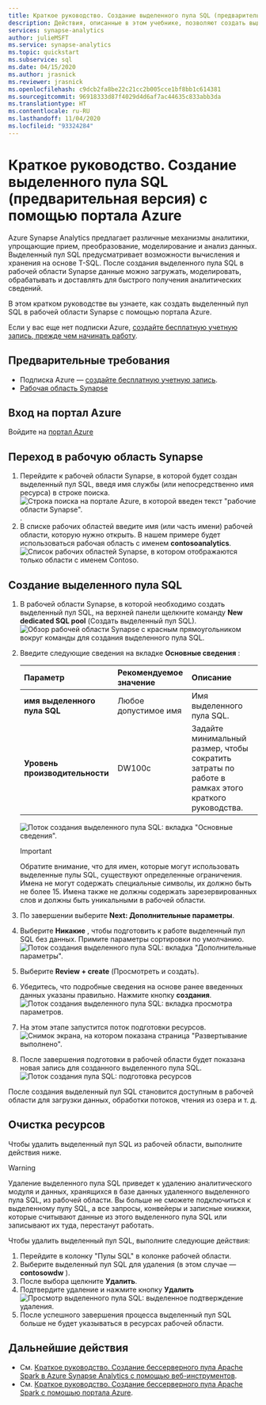 ```yaml
---
title: Краткое руководство. Создание выделенного пула SQL (предварительная версия) с помощью портала Azure
description: Действия, описанные в этом учебнике, позволяют создать выделенный пул SQL с помощью портала Azure.
services: synapse-analytics
author: julieMSFT
ms.service: synapse-analytics
ms.topic: quickstart
ms.subservice: sql
ms.date: 04/15/2020
ms.author: jrasnick
ms.reviewer: jrasnick
ms.openlocfilehash: c9dcb2fa8be22c21cc2b005cce1bf8bb1c614381
ms.sourcegitcommit: 96918333d87f4029d4d6af7ac44635c833abb3da
ms.translationtype: HT
ms.contentlocale: ru-RU
ms.lasthandoff: 11/04/2020
ms.locfileid: "93324284"
---
```

# <a name="quickstart-create-a-dedicated-sql-pool-preview-using-the-azure-portal"></a>Краткое руководство. Создание выделенного пула SQL (предварительная версия) с помощью портала Azure

Azure Synapse Analytics предлагает различные механизмы аналитики, упрощающие прием, преобразование, моделирование и анализ данных. Выделенный пул SQL предусматривает возможности вычисления и хранения на основе T-SQL. После создания выделенного пула SQL в рабочей области Synapse данные можно загружать, моделировать, обрабатывать и доставлять для быстрого получения аналитических сведений.

В этом кратком руководстве вы узнаете, как создать выделенный пул SQL в рабочей области Synapse с помощью портала Azure.

Если у вас еще нет подписки Azure, [создайте бесплатную учетную запись, прежде чем начинать работу](https://azure.microsoft.com/free/).

## <a name="prerequisites"></a>Предварительные требования

- Подписка Azure — [создайте бесплатную учетную запись](https://azure.microsoft.com/free/).
- [Рабочая область Synapse](./quickstart-create-workspace.md)

## <a name="sign-in-to-the-azure-portal"></a>Вход на портал Azure

Войдите на [портал Azure](https://portal.azure.com/)

## <a name="navigate-to-the-synapse-workspace"></a>Переход в рабочую область Synapse

1. Перейдите к рабочей области Synapse, в которой будет создан выделенный пул SQL, введя имя службы (или непосредственно имя ресурса) в строке поиска.
![Строка поиска на портале Azure, в которой введен текст "рабочие области Synapse".](media/quickstart-create-sql-pool/create-sql-pool-00a.png). 
1. В списке рабочих областей введите имя (или часть имени) рабочей области, которую нужно открыть. В нашем примере будет использоваться рабочая область с именем **contosoanalytics**.
![Список рабочих областей Synapse, в котором отображаются только области с именем Contoso.](media/quickstart-create-sql-pool/create-sql-pool-00b.png)

## <a name="create-new-dedicated-sql-pool"></a>Создание выделенного пула SQL

1. В рабочей области Synapse, в которой необходимо создать выделенный пул SQL, на верхней панели щелкните команду **New dedicated SQL pool** (Создать выделенный пул SQL).
![Обзор рабочей области Synapse с красным прямоугольником вокруг команды для создания выделенного пула SQL.](media/quickstart-create-sql-pool/create-sql-pool-portal-01.png)
2. Введите следующие сведения на вкладке **Основные сведения** :

    | Параметр | Рекомендуемое значение | Описание |
    | :------ | :-------------- | :---------- |
    | **имя выделенного пула SQL** | Любое допустимое имя | Имя выделенного пула SQL. |
    | **Уровень производительности** | DW100c | Задайте минимальный размер, чтобы сократить затраты по работе в рамках этого краткого руководства. |

  
    ![Поток создания выделенного пула SQL: вкладка "Основные сведения".](media/quickstart-create-sql-pool/create-sql-pool-portal-02.png)

    > [!IMPORTANT]
    > Обратите внимание, что для имен, которые могут использовать выделенные пулы SQL, существуют определенные ограничения. Имена не могут содержать специальные символы, их должно быть не более 15. Имена также не должны содержать зарезервированных слов и должны быть уникальными в рабочей области.

3. По завершении выберите **Next: Дополнительные параметры**.
4. Выберите **Никакие** , чтобы подготовить к работе выделенный пул SQL без данных. Примите параметры сортировки по умолчанию.
![Поток создания выделенного пула SQL: вкладка "Дополнительные параметры".](media/quickstart-create-sql-pool/create-sql-pool-portal-03.png)

5. Выберите **Review + create** (Просмотреть и создать).
6. Убедитесь, что подробные сведения на основе ранее введенных данных указаны правильно. Нажмите кнопку **создания**.
![Поток создания выделенного пула SQL: вкладка просмотра параметров.](media/quickstart-create-sql-pool/create-sql-pool-portal-04.png)

7. На этом этапе запустится поток подготовки ресурсов.
 ![Снимок экрана, на котором показана страница "Развертывание выполнено".](media/quickstart-create-sql-pool/create-sql-pool-portal-06.png)

8. После завершения подготовки в рабочей области будет показана новая запись для созданного выделенного пула SQL.
 ![Поток создания пула SQL: подготовка ресурсов](media/quickstart-create-sql-pool/create-sql-pool-studio-27.png)



После создания выделенный пул SQL становится доступным в рабочей области для загрузки данных, обработки потоков, чтения из озера и т. д.

## <a name="clean-up-resources"></a>Очистка ресурсов

Чтобы удалить выделенный пул SQL из рабочей области, выполните действия ниже.
> [!WARNING]
> Удаление выделенного пула SQL приведет к удалению аналитического модуля и данных, хранящихся в базе данных удаленного выделенного пула SQL, из рабочей области. Вы больше не сможете подключиться к выделенному пулу SQL, а все запросы, конвейеры и записные книжки, которые считывают данные из этого выделенного пула SQL или записывают их туда, перестанут работать.

Чтобы удалить выделенный пул SQL, выполните следующие действия:

1. Перейдите в колонку "Пулы SQL" в колонке рабочей области.
1. Выберите выделенный пул SQL для удаления (в этом случае — **contosowdw** ).
1. После выбора щелкните **Удалить**.
1. Подтвердите удаление и нажмите кнопку **Удалить** ![Просмотр выделенного пула SQL: выделенное подтверждение удаления.](media/quickstart-create-sql-pool/create-sql-pool-portal-11.png)
1. После успешного завершения процесса выделенный пул SQL больше не будет указываться в ресурсах рабочей области.

## <a name="next-steps"></a>Дальнейшие действия

- См. [Краткое руководство. Создание бессерверного пула Apache Spark в Azure Synapse Analytics с помощью веб-инструментов](quickstart-apache-spark-notebook.md).
- См. [Краткое руководство. Создание бессерверного пула Apache Spark с помощью портала Azure](quickstart-create-apache-spark-pool-portal.md).
